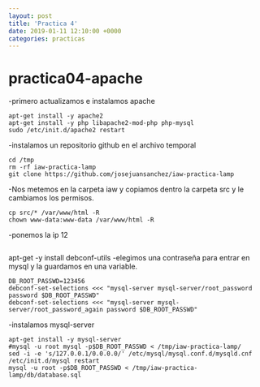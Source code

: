 ```yaml
---
layout: post
title: 'Practica 4'
date: 2019-01-11 12:10:00 +0000
categories: practicas
---
```

# practica04-apache
-primero actualizamos e instalamos apache
```apt-get update
apt-get install -y apache2
apt-get install -y php libapache2-mod-php php-mysql
sudo /etc/init.d/apache2 restart
```
-instalamos un repositorio github en el archivo temporal
```apt-get install -y git
cd /tmp
rm -rf iaw-practica-lamp
git clone https://github.com/josejuansanchez/iaw-practica-lamp
```
-Nos metemos en la carpeta iaw y copiamos dentro la carpeta src y le cambiamos los permisos.
```cd iaw-practica-lamp
cp src/* /var/www/html -R
chown www-data:www-data /var/www/html -R
```
-ponemos la ip 12
```sudo sed -i  's/localhost/192.168.33.12/' /var/www/html/config.php
```

apt-get -y install debconf-utils
-elegimos una contraseña para entrar en mysql y la guardamos en una variable.
```
DB_ROOT_PASSWD=123456
debconf-set-selections <<< "mysql-server mysql-server/root_password password $DB_ROOT_PASSWD"
debconf-set-selections <<< "mysql-server mysql-server/root_password_again password $DB_ROOT_PASSWD"
```
-instalamos mysql-server
```
apt-get install -y mysql-server
#mysql -u root mysql -p$DB_ROOT_PASSWD < /tmp/iaw-practica-lamp/
sed -i -e 's/127.0.0.1/0.0.0.0/' /etc/mysql/mysql.conf.d/mysqld.cnf
/etc/init.d/mysql restart
mysql -u root -p$DB_ROOT_PASSWD < /tmp/iaw-practica-lamp/db/database.sql
```
